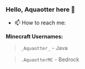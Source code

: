 ### Hello, Aquaotter here 👋

- 📫 How to reach me:

**Minecraft Usernames:**
> `_Aquaotter_` - Java

> `.AquaotterMC` - Bedrock
